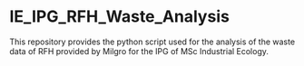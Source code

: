 # IE_IPG_RFH_Waste_Analysis
This repository provides the python script used for the analysis of the waste data of RFH provided by Milgro for the IPG of MSc Industrial Ecology.
